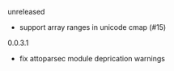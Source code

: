 unreleased

* support array ranges in unicode cmap (#15)

0.0.3.1

* fix attoparsec module deprication warnings

